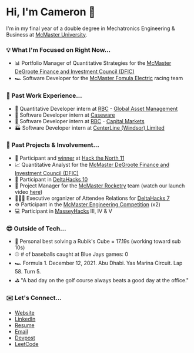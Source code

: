 # Hi, I'm Cameron 👋

I'm in my final year of a double degree in Mechatronics Engineering & Business at [McMaster University](https://www.mcmaster.ca/).

### 💡 What I'm Focused on Right Now...

- 📊 Portfolio Manager of Quantitative Strategies for the [McMaster DeGroote Finance and Investment Council (DFIC)](https://www.degrootefinance.ca/quant-group)
- 🏎️ Software Developer for the [McMaster Fomula Electric](https://macformularacing.com/) racing team

### 🏢 Past Work Experience...

- 🔢 Quantitative Developer intern at [RBC](https://www.rbc.com/about-rbc.html) - [Global Asset Management](https://www.rbcgam.com/en/ca/)
- 🧾 Software Developer intern at [Caseware](https://www.caseware.com/ca)
- 🏦 Software Developer intern at [RBC](https://www.rbc.com/about-rbc.html) - [Capital Markets](https://www.rbccm.com/en/)
- 🏭 Software Developer intern at [CenterLine (Windsor) Limited](https://www.cntrline.com/)

### 🔄 Past Projects & Involvement...

- 🪿 Participant and [winner](https://devpost.com/software/align-sqzt8c) at [Hack the North 11](https://hackthenorth.com/)
- 📈 Quantitative Analyst for the [McMaster DeGroote Finance and Investment Council (DFIC)](https://www.degrootefinance.ca/quant-group)
- 🤖 Participant in [DeltaHacks 10](https://deltahacks.com/)
- 🚀 Project Manager for the [McMaster Rocketry](https://www.macrocketry.ca/) team (watch our launch video [here](https://www.youtube.com/watch?v=4lxF2DUAMRA))
- 🧑🏼‍💻 Executive organizer of Attendee Relations for [DeltaHacks 7](https://deltahacks.com/)
- ⚙️ Participant in the [McMaster Engineering Competition](https://macengcomp.weebly.com/) (x2)
- 💻 Participant in [MasseyHacks](https://masseyhacks.ca/) III, IV & V

### 😎 Outside of Tech...

- 🧩 Personal best solving a Rubik's Cube = 17.19s (working toward sub 10s)
- ⚾️ # of baseballs caught at Blue Jays games: 0
- 🏎 Formula 1. December 12, 2021. Abu Dhabi. Yas Marina Circuit. Lap 58. Turn 5.
- ⛳️ "A bad day on the golf course always beats a good day at the office."

### ✉️ Let's Connect...

- [Website](https://cameronbeneteau.github.io/)
- [LinkedIn](https://www.linkedin.com/in/cameronbeneteau/)
- [Resume](https://cameronbeneteau.github.io/Cameron_Beneteau_resume.pdf)
- [Email](mailto:beneteac@mcmaster.ca)
- [Devpost](https://devpost.com/cameronbeneteau)
- [LeetCode](https://leetcode.com/u/cameronbeneteau/)
